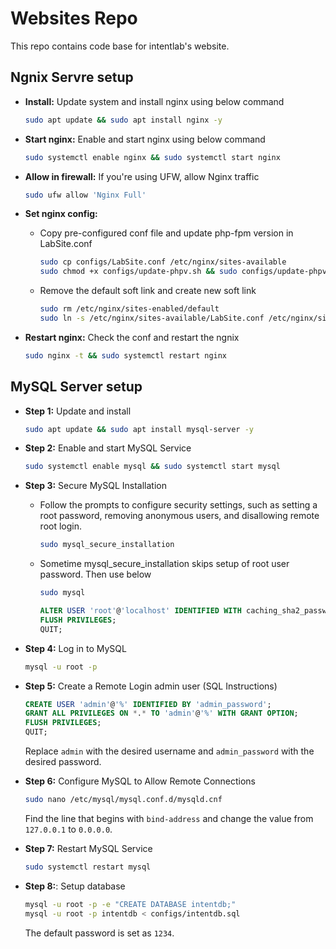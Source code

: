 # Websites Repo

This repo contains code base for intentlab's website.

## Ngnix Servre setup

- **Install:** Update system and install nginx using below command
   ```bash
   sudo apt update && sudo apt install nginx -y
   ```

- **Start nginx:** Enable and start nginx using below command
   ```bash
   sudo systemctl enable nginx && sudo systemctl start nginx
   ```

-  **Allow in firewall:** If you're using UFW, allow Nginx traffic
   ```bash
   sudo ufw allow 'Nginx Full'
   ```

-  **Set nginx config:**  
   - Copy pre-configured conf file and update php-fpm version in LabSite.conf
      ```bash
      sudo cp configs/LabSite.conf /etc/nginx/sites-available
      sudo chmod +x configs/update-phpv.sh && sudo configs/update-phpv.sh
      ```

   - Remove the default soft link and create new soft link
      ```bash
      sudo rm /etc/nginx/sites-enabled/default
      sudo ln -s /etc/nginx/sites-available/LabSite.conf /etc/nginx/sites-enabled
      ```

- **Restart nginx:** Check the conf and restart the ngnix
   ```bash
   sudo nginx -t && sudo systemctl restart nginx
   ```

## MySQL Server setup

- **Step 1:** Update and install

   ```bash
   sudo apt update && sudo apt install mysql-server -y
   ```

- **Step 2:** Enable and start MySQL Service

   ```bash
   sudo systemctl enable mysql && sudo systemctl start mysql
   ```

- **Step 3:** Secure MySQL Installation

   - Follow the prompts to configure security settings, such as setting a root password, removing anonymous users, and disallowing remote root login.

      ```bash
      sudo mysql_secure_installation
      ```
   - Sometime mysql_secure_installation skips setup of root user password. Then use below

      ```bash
      sudo mysql
      ```
      ```sql
      ALTER USER 'root'@'localhost' IDENTIFIED WITH caching_sha2_password BY 'mysql_root_password';
      FLUSH PRIVILEGES;
      QUIT;
      ```

- **Step 4:** Log in to MySQL

   ```bash
   mysql -u root -p
   ```

- **Step 5:** Create a Remote Login admin user (SQL Instructions)

   ```sql
   CREATE USER 'admin'@'%' IDENTIFIED BY 'admin_password';
   GRANT ALL PRIVILEGES ON *.* TO 'admin'@'%' WITH GRANT OPTION;
   FLUSH PRIVILEGES;
   QUIT;
   ```

   Replace `admin` with the desired username and `admin_password` with the desired password.

- **Step 6:** Configure MySQL to Allow Remote Connections

   ```bash
   sudo nano /etc/mysql/mysql.conf.d/mysqld.cnf
   ```

   Find the line that begins with `bind-address` and change the value from `127.0.0.1` to `0.0.0.0`.

- **Step 7:** Restart MySQL Service

   ```bash
   sudo systemctl restart mysql
   ```

- **Step 8:**: Setup database

   ```bash
   mysql -u root -p -e "CREATE DATABASE intentdb;"
   mysql -u root -p intentdb < configs/intentdb.sql
   ```
   The default password is set as `1234`.










